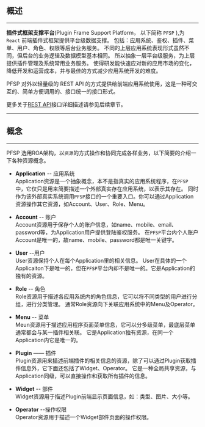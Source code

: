 
## 概述  
***  
**插件式框架支撑平台**(Plugin Frame Support Platform， 以下简称 `PFSP` ),为 `React` 前端插件式框架提供平台级数据支撑。
包括：应用系统、鉴权、插件、菜单、用户、角色、权限等后台业务服务。
不同的上层应用系统表现形式虽然不同，但后台的业务逻辑及数据模型基本相同。
所以抽象一层平台级服务，为上层提供插件管理及系统常用业务服务。
使得研发能快速应对新的应用市场的变化，降低开发和运营成本，并与最佳的方式减少应用系统开发的难度。

PFSP 对外以轻量级的 REST API 的方式提供给前端应用系统使用，这是一种可交互的、简单方便调用的、接口统一的接口形式。

更多关于[REST API](rest.md)接口详细描述请参见后续章节。   

***
## 概念
***
PFSP 选用ROA架构，以`资源`的方式操作和协同完成各样业务，以下简要的介绍一下各种资源概念。

 - **Application** -- 应用系统  
    Application资源是一个抽象概念，本不是指真实的应用系统程序，在`PFSP`中，它仅只是用来简要描述一个外部真实存在应用系统，以表示其存在。
    同时作为该外部真实系统调用`PFSP`接口的一个重要入口。你可以通过Application资源操作其它资源，如Account、User、Role、Menu。  
    
 - **Account** -- 账户  
    Account资源用于保存个人的账户信息，如name、mobile、email、password等，为Application用户提供登陆鉴权服务。
    在`PFSP`平台内个人账户Account是唯一的，故name、mobile、password都是唯一关键字。
    
 - **User** --用户  
    User资源保持个人在每个Application里的相关信息。
    User在具体的一个Applicaiton下是唯一的，但在`PFSP`平台内却不是唯一的。它是Application的独有的资源。
    
 - **Role** -- 角色  
    Role资源用于描述各应用系统内的角色信息，它可以将不同类型的用户进行分组，进行分类管理。
    通常Role资源向下关联应用系统中的Menu及Operator。
    
 - **Menu** -- 菜单  
    Meun资源用于描述应用程序页面菜单信息，它可以分多级菜单，最底层菜单通常都会与某一插件相关联。
    它是Application独有资源，在同一个Application内它是唯一的。
    
 - **Plugin** —— 插件  
    Plugin资源用来描述前端插件的相关信息的资源，除了可以通过Plugin获取插件信息外，它下面还包括了Widget、Operator。
    它是一种全局共享资源，与Application同级，可以直接操作和获取所有插件的信息。
    
 - **Widget** -- 部件  
    Widget资源用于描述Plugin前端显示页面信息，如：类型、图片、大小等。
    
 - **Operator** --操作权限  
    Operator资源用于描述一个Widget部件页面的操作权限。